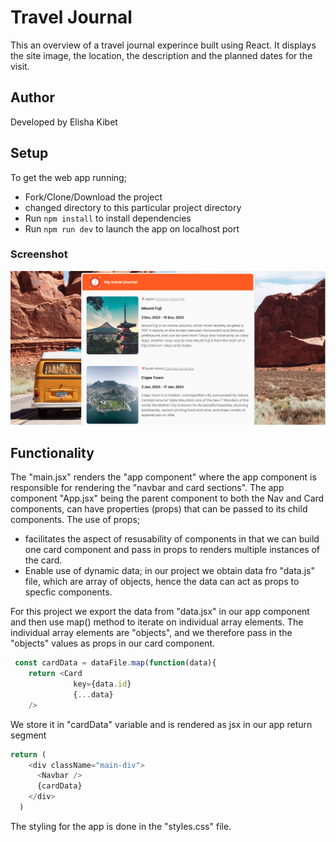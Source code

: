 # Travel Journal
 This an overview of a travel journal experince built using React. It displays the site image, the location, the description and the planned dates for the visit.

 ## Author
 Developed by Elisha Kibet

 ## Setup
 To get the web app running; 
 - Fork/Clone/Download the project
 - changed directory to this particular project directory
 - Run `npm install` to install dependencies
 - Run `npm run dev` to launch the app on localhost port
 
 ### Screenshot
 ![Preview of the airbnb webapp](./public/images/travel-journal-screenshot.png)

 ## Functionality
 The "main.jsx" renders the "app component" where the app component is responsible for rendering the "navbar and card sections". The app component "App.jsx" being the parent component to both the Nav and Card components, can have properties (props) that can be passed to its child components. The use of props; 
 - facilitates the aspect of resusability of components in that we can build one card component and pass in props to renders multiple instances of the card.
 - Enable use of dynamic data; in our project we obtain data fro "data.js" file, which are array of objects, hence the data can act as props to specfic components.

 For this project we export the data from "data.jsx" in our app component and then use map() method to iterate on individual array elements. The individual array elements are "objects", and we therefore pass in the "objects" values as props in our card component.

```javascript
 const cardData = dataFile.map(function(data){
    return <Card 
              key={data.id}
              {...data}
    />
```
We store it in "cardData" variable and is rendered as jsx in our app return segment
```javascript
return (
    <div className="main-div">
      <Navbar />
      {cardData}
    </div>
  )
```

The styling for the app is done in the "styles.css" file.

